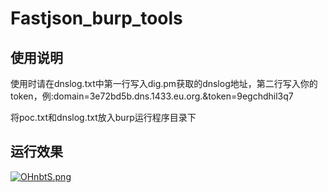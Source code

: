 # Fastjson_burp_tools
## 使用说明

使用时请在dnslog.txt中第一行写入dig.pm获取的dnslog地址，第二行写入你的token，例:domain=3e72bd5b.dns.1433.eu.org.&token=9egchdhil3q7

将poc.txt和dnslog.txt放入burp运行程序目录下

## 运行效果

[![OHnbtS.png](https://s1.ax1x.com/2022/05/19/OHnbtS.png)](https://imgtu.com/i/OHnbtS)

